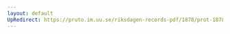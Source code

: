 ```yaml
---
layout: default
UpRedirect: https://pruto.im.uu.se/riksdagen-records-pdf/1878/prot-1878--ak--032.pdf
---
```

